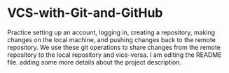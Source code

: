 # VCS-with-Git-and-GitHub
Practice setting up an account, logging in, creating a repository, making changes on the local machine, and pushing changes back to the remote repository. We use these git operations to share changes from the remote repository to the local repository and vice-versa.
I am editing the README file. adding some more details about the project description.
